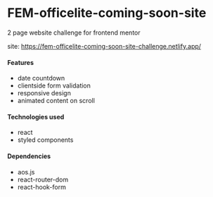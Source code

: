 # FEM-officelite-coming-soon-site

2 page website challenge for frontend mentor

site: https://fem-officelite-coming-soon-site-challenge.netlify.app/

#### Features
- date countdown
- clientside form validation
- responsive design
- animated content on scroll

#### Technologies used
- react
- styled components

#### Dependencies
- aos.js
- react-router-dom
- react-hook-form 
